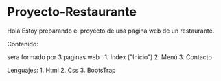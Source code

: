 # Proyecto-Restaurante
Hola
Estoy preparando el proyecto de una pagina web de un restaurante.

Contenido:

sera formado por 3 paginas web : 1. Index ("Inicio")
                                 2. Menú
                                 3. Contacto

Lenguajes: 1. Html
           2. Css
           3. BootsTrap                                
